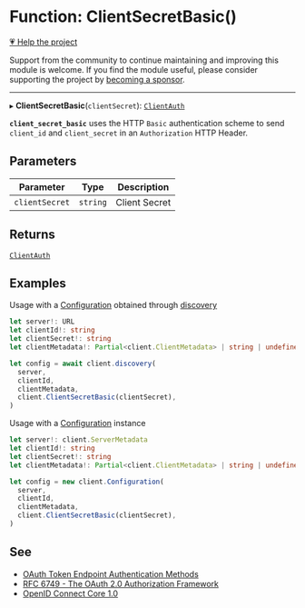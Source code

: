 # Function: ClientSecretBasic()

[💗 Help the project](https://github.com/sponsors/panva)

Support from the community to continue maintaining and improving this module is welcome. If you find the module useful, please consider supporting the project by [becoming a sponsor](https://github.com/sponsors/panva).

***

▸ **ClientSecretBasic**(`clientSecret`): [`ClientAuth`](../type-aliases/ClientAuth.md)

**`client_secret_basic`** uses the HTTP `Basic` authentication scheme to send
`client_id` and `client_secret` in an `Authorization` HTTP Header.

## Parameters

| Parameter | Type | Description |
| ------ | ------ | ------ |
| `clientSecret` | `string` | Client Secret |

## Returns

[`ClientAuth`](../type-aliases/ClientAuth.md)

## Examples

Usage with a [Configuration](../classes/Configuration.md) obtained through [discovery](discovery.md)

```ts
let server!: URL
let clientId!: string
let clientSecret!: string
let clientMetadata!: Partial<client.ClientMetadata> | string | undefined

let config = await client.discovery(
  server,
  clientId,
  clientMetadata,
  client.ClientSecretBasic(clientSecret),
)
```

Usage with a [Configuration](../classes/Configuration.md) instance

```ts
let server!: client.ServerMetadata
let clientId!: string
let clientSecret!: string
let clientMetadata!: Partial<client.ClientMetadata> | string | undefined

let config = new client.Configuration(
  server,
  clientId,
  clientMetadata,
  client.ClientSecretBasic(clientSecret),
)
```

## See

 - [OAuth Token Endpoint Authentication Methods](https://www.iana.org/assignments/oauth-parameters/oauth-parameters.xhtml#token-endpoint-auth-method)
 - [RFC 6749 - The OAuth 2.0 Authorization Framework](https://www.rfc-editor.org/rfc/rfc6749.html#section-2.3)
 - [OpenID Connect Core 1.0](https://openid.net/specs/openid-connect-core-1_0.html#ClientAuthentication)
